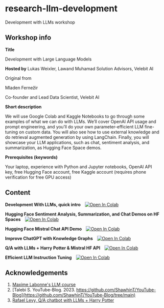 # research-llm-development
Development with LLMs workshop

## Workshop info
**Title**

Development with Large Language Models

**Hosted by**
Lukas Weixler, Lawand Muhamad
Solution Advisors, Velebit AI

Original from

Mladen Fernežir

Co-founder and Lead Data Scientist, Velebit AI

**Short description**

We will use Google Colab and Kaggle Notebooks to go through some examples of what we can do with LLMs. We’ll cover OpenAI API usage and prompt engineering, and you’ll do your own parameter-efficient LLM fine-tuning on custom data. You will also see how to use external knowledge and do retrieval augmented generation by using LangChain. Finally, you will showcase your LLM applications, such as chat, sentiment analysis, and summarization, as Hugging Face Space demos.

**Prerequisites (keywords)**

Your laptop, experience with Python and Jupyter notebooks, OpenAI API key, free Hugging Face account, free Kaggle account (requires phone verification for free GPU access)

## Content
**Development With LLMs, quick intro**&emsp;[![Open In Colab](https://colab.research.google.com/assets/colab-badge.svg)](https://colab.research.google.com/github/velebit-ai/research-llm-development/blob/master/Development_with_LLM_quick_intro.ipynb)

**Hugging Face Sentiment Analysis, Summarization, and Chat Demos on HF Spaces**&emsp;[![Open In Colab](https://colab.research.google.com/assets/colab-badge.svg)](https://colab.research.google.com/github//velebit-ai/research-llm-development/blob/master/Hugging_Face_Sentiment_Analysis_Chat_and_Summarization_Demos.ipynb)

**Hugging Face Mistral Chat API Demo**&emsp;[![Open In Colab](https://colab.research.google.com/assets/colab-badge.svg)](https://colab.research.google.com/github/velebit-ai/research-llm-development/blob/master/Mistral_instruct_Gradio.ipynb)

**Improve ChatGPT with Knowledge Graphs**&emsp;[![Open In Colab](https://colab.research.google.com/assets/colab-badge.svg)](https://colab.research.google.com/github/velebit-ai/research-llm-development/blob/master/Improve_ChatGPT_with_Knowledge_Graphs.ipynb)

**Q/A with LLMs + Harry Potter & Mistral HF API**&emsp;[![Open In Colab](https://colab.research.google.com/assets/colab-badge.svg)](https://colab.research.google.com/drive/1JO6-Zq84pbPvlyc-c6VaTsW0psrYepFf?usp=sharing)

**Efficient LLM Instruction Tuning**&emsp;[![Open In Colab](https://colab.research.google.com/assets/colab-badge.svg)](https://colab.research.google.com/github//velebit-ai/research-llm-development/blob/master/GPU-efficient-LLM-fine-tuning.ipynb)


## Acknowledgements

1. [Maxime Labonne's LLM course](https://github.com/mlabonne/llm-course)
2. [Talebi S. YouTube-Blog. 2023. https://github.com/ShawhinT/YouTube-Blog](https://github.com/ShawhinT/YouTube-Blog/tree/main)
3. [Rafael Levy, Q/A chatbot with LLMs + Harry Potter](https://www.kaggle.com/code/hinepo/q-a-chatbot-with-llms-harry-potter)
